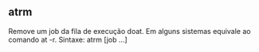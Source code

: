 ## atrm
Remove um job da fila de execução doat. Em alguns sistemas equivale
ao comando at -r.
Sintaxe: atrm <job> [job ...]


